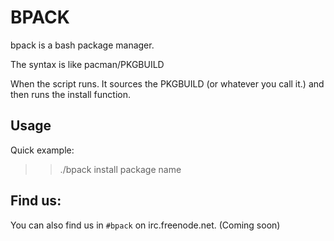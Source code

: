 BPACK
=========
bpack is a bash package manager.

The syntax is like pacman/PKGBUILD 

When the script runs. It sources the PKGBUILD (or whatever you call it.)
and then runs the install function.



Usage
-----

Quick example:

>> ./bpack install package name

Find us:
----


You can also find us in `#bpack` on irc.freenode.net. (Coming soon)
